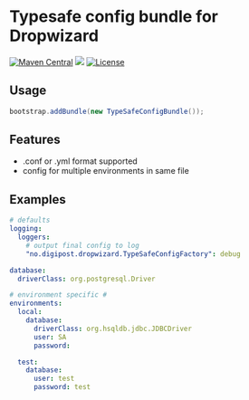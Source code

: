 # Typesafe config bundle for Dropwizard

[![Maven Central](https://maven-badges.herokuapp.com/maven-central/no.digipost/typesafe-config-bundle/badge.svg)](https://maven-badges.herokuapp.com/maven-central/no.digipost/typesafe-config-bundle)
![](https://github.com/digipost/typesafe-config-bundle/workflows/Build%20and%20deploy/badge.svg)
[![License](https://img.shields.io/badge/license-Apache%202-blue)](https://github.com/digipost/typesafe-config-bundle/blob/main/LICENCE)

## Usage
```java
bootstrap.addBundle(new TypeSafeConfigBundle());
```

## Features

* .conf or .yml format supported
* config for multiple environments in same file

## Examples

```yml
# defaults
logging:
  loggers:
    # output final config to log
    "no.digipost.dropwizard.TypeSafeConfigFactory": debug

database:
  driverClass: org.postgresql.Driver

# environment specific #
environments:
  local:
    database:
      driverClass: org.hsqldb.jdbc.JDBCDriver
      user: SA
      password:

  test:
    database:
      user: test
      password: test
```
